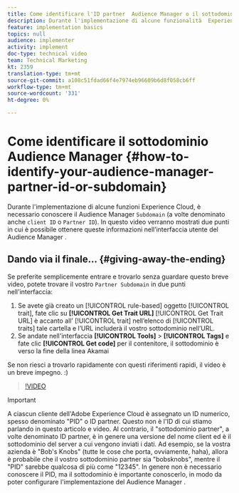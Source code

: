 ```yaml
---
title: Come identificare l'ID partner  Audience Manager o il sottodominio
description: Durante l'implementazione di alcune funzionalità  Experience Cloud, è necessario conoscere l'ID del proprio Audience Manager  "ID partner" (anche noto come "ID cliente" o "Sottodominio"). In questo video verranno mostrati due punti in cui è possibile ottenere questo ID nell’interfaccia utente del Audience Manager .
feature: implementation basics
topics: null
audience: implementer
activity: implement
doc-type: technical video
team: Technical Marketing
kt: 2359
translation-type: tm+mt
source-git-commit: a108c51fdad66f4e7974eb96609b6d8f058cb6ff
workflow-type: tm+mt
source-wordcount: '331'
ht-degree: 0%

---
```



# Come identificare il sottodominio  Audience Manager {#how-to-identify-your-audience-manager-partner-id-or-subdomain}

Durante l&#39;implementazione di alcune funzioni  Experience Cloud, è necessario conoscere il Audience Manager  `Subdomain` (a volte denominato anche `client ID` o `Partner ID`). In questo video verranno mostrati due punti in cui è possibile ottenere queste informazioni nell’interfaccia utente del Audience Manager .

## Dando via il finale... {#giving-away-the-ending}

Se preferite semplicemente entrare e trovarlo senza guardare questo breve video, potete trovare il vostro `Partner Subdomain` in due punti nell&#39;interfaccia:

1. Se avete già creato un [!UICONTROL rule-based] oggetto [!UICONTROL trait], fate clic su **[!UICONTROL Get Trait URL]**
   [!UICONTROL Get Trait URL] è accanto all’ [!UICONTROL trait] nell’elenco di [!UICONTROL traits] tale cartella e l’URL includerà il vostro sottodominio nell’URL.
1. Se andate nell&#39;interfaccia **[!UICONTROL Tools]** > **[!UICONTROL Tags]** e fate clic **[!UICONTROL Get code]** per il contenitore, il sottodominio è verso la fine della linea Akamai

Se non riesci a trovarlo rapidamente con questi riferimenti rapidi, il video è un breve impegno. :)

>[!VIDEO](https://video.tv.adobe.com/v/25922/?quality=12)

>[!IMPORTANT]
>
>A ciascun cliente dell&#39;Adobe Experience Cloud è assegnato un ID numerico, spesso denominato &quot;PID&quot; o ID partner. Questo non è l&#39;ID di cui stiamo parlando in questo articolo e video. Al contrario, il &quot;sottodominio partner&quot;, a volte denominato ID partner, è in genere una versione del nome client ed è il sottodominio del server a cui vengono inviati i dati. Ad esempio, se la vostra azienda è &quot;Bob&#39;s Knobs&quot; (tutte le cose che porta, ovviamente, haha), allora è probabile che il vostro sottodominio partner sia &quot;bobsknobs&quot;, mentre il &quot;PID&quot; sarebbe qualcosa di più come &quot;12345&quot;. In genere non è necessario conoscere il PID, ma il sottodominio è importante conoscerlo, in modo da poter configurare l&#39;implementazione del Audience Manager .

